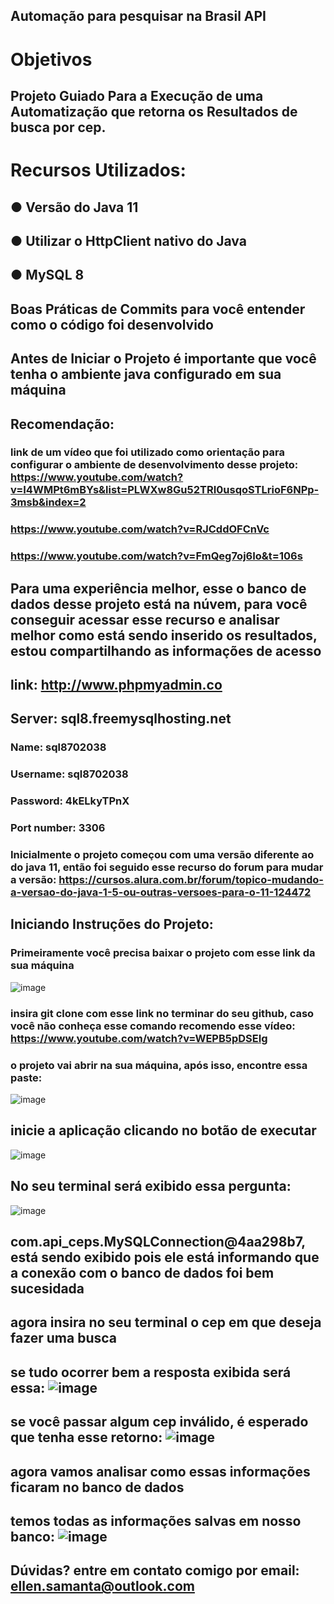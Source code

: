 ## Automação para pesquisar na Brasil API

# Objetivos
## Projeto Guiado Para a Execução de uma Automatização que retorna os Resultados de busca por cep.

# Recursos Utilizados:
## ● Versão do Java 11
## ● Utilizar o HttpClient nativo do Java
## ● MySQL 8
## Boas Práticas de Commits para você entender como o código foi desenvolvido

## Antes de Iniciar o Projeto é importante que você tenha o ambiente java configurado em sua máquina
## Recomendação:
### link de um vídeo que foi utilizado como orientação para configurar o ambiente de desenvolvimento desse projeto: https://www.youtube.com/watch?v=I4WMPt6mBYs&list=PLWXw8Gu52TRI0usqoSTLrioF6NPp-3msb&index=2
### https://www.youtube.com/watch?v=RJCddOFCnVc
### https://www.youtube.com/watch?v=FmQeg7oj6Io&t=106s

## Para uma experiência melhor, esse o banco de dados desse projeto está na núvem, para você conseguir acessar esse recurso e analisar melhor como está sendo inserido os resultados, estou compartilhando as informações de acesso
## link: http://www.phpmyadmin.co 
## Server: sql8.freemysqlhosting.net
### Name: sql8702038
### Username: sql8702038
### Password: 4kELkyTPnX
### Port number: 3306


### Inicialmente o projeto começou com uma versão diferente ao do java 11, então foi seguido esse recurso do forum para mudar a versão: https://cursos.alura.com.br/forum/topico-mudando-a-versao-do-java-1-5-ou-outras-versoes-para-o-11-124472

## Iniciando Instruções do Projeto:
### Primeiramente você precisa baixar o projeto com esse link da sua máquina
![image](https://github.com/Samanta00/api_ceps/assets/80990432/403eaa5e-4756-4d1e-84df-1be9652ea4d8)

### insira git clone com esse link no terminar do seu github, caso você não conheça esse comando recomendo esse vídeo: https://www.youtube.com/watch?v=WEPB5pDSEIg
### o projeto vai abrir na sua máquina, após isso, encontre essa paste:
![image](https://github.com/Samanta00/api_ceps/assets/80990432/ecd9321d-3322-4cd2-8fdc-e681babdafa0)

## inicie a aplicação clicando no botão de executar
![image](https://github.com/Samanta00/api_ceps/assets/80990432/fa41950d-a214-4d6d-b335-f332d7e12cbc)

## No seu terminal será exibido essa pergunta:
![image](https://github.com/Samanta00/api_ceps/assets/80990432/70413900-a0de-476b-8871-0c61b457b173)

## com.api_ceps.MySQLConnection@4aa298b7, está sendo exibido pois ele está informando que a conexão com o banco de dados foi bem sucesidada
## agora insira no seu terminal o cep em que deseja fazer uma busca
## se tudo ocorrer bem a resposta exibida será essa: ![image](https://github.com/Samanta00/api_ceps/assets/80990432/2e6f128d-a9ce-4877-a51f-eee125926aea)

## se você passar algum cep inválido, é esperado que tenha esse retorno: ![image](https://github.com/Samanta00/api_ceps/assets/80990432/fef2d202-2cd9-43bd-ab2b-0b55b7b23a53)

## agora vamos analisar como essas informações ficaram no banco de dados
## temos todas as informações salvas em nosso banco: ![image](https://github.com/Samanta00/api_ceps/assets/80990432/b3a00d77-7bf7-416e-8bcb-29dc8ac135bb)

## Dúvidas? entre em contato comigo por email: ellen.samanta@outlook.com





